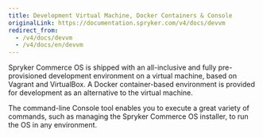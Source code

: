 ```yaml
---
title: Development Virtual Machine, Docker Containers & Console
originalLink: https://documentation.spryker.com/v4/docs/devvm
redirect_from:
  - /v4/docs/devvm
  - /v4/docs/en/devvm
---
```


Spryker Commerce OS is shipped with an all-inclusive and fully pre-provisioned development environment on a virtual machine, based on Vagrant and VirtualBox. A Docker container-based environment is provided for development as an alternative to the virtual machine.

The command-line Console tool enables you to execute a great variety of commands, such as managing the Spryker Commerce OS installer, to run the OS in any environment.
